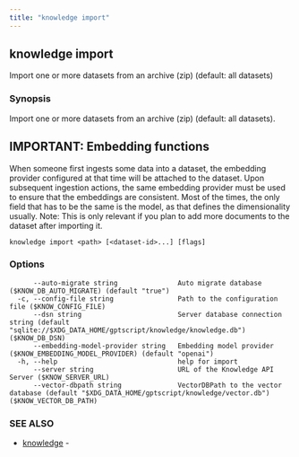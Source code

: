 ```yaml
---
title: "knowledge import"
---
```

## knowledge import

Import one or more datasets from an archive (zip) (default: all datasets)

### Synopsis

Import one or more datasets from an archive (zip) (default: all datasets).
## IMPORTANT: Embedding functions
   When someone first ingests some data into a dataset, the embedding provider configured at that time will be attached to the dataset.
   Upon subsequent ingestion actions, the same embedding provider must be used to ensure that the embeddings are consistent.
   Most of the times, the only field that has to be the same is the model, as that defines the dimensionality usually.
   Note: This is only relevant if you plan to add more documents to the dataset after importing it.


```
knowledge import <path> [<dataset-id>...] [flags]
```

### Options

```
      --auto-migrate string               Auto migrate database ($KNOW_DB_AUTO_MIGRATE) (default "true")
  -c, --config-file string                Path to the configuration file ($KNOW_CONFIG_FILE)
      --dsn string                        Server database connection string (default "sqlite://$XDG_DATA_HOME/gptscript/knowledge/knowledge.db") ($KNOW_DB_DSN)
      --embedding-model-provider string   Embedding model provider ($KNOW_EMBEDDING_MODEL_PROVIDER) (default "openai")
  -h, --help                              help for import
      --server string                     URL of the Knowledge API Server ($KNOW_SERVER_URL)
      --vector-dbpath string              VectorDBPath to the vector database (default "$XDG_DATA_HOME/gptscript/knowledge/vector.db") ($KNOW_VECTOR_DB_PATH)
```

### SEE ALSO

* [knowledge](knowledge.md)	 - 

